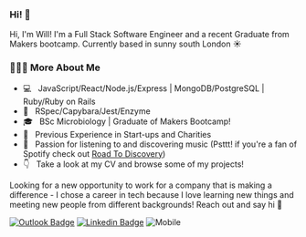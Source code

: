 ### Hi! 👋

Hi, I'm Will! I'm a Full Stack Software Engineer and a recent Graduate from Makers bootcamp. Currently based in sunny south London ☀️

<h3> 👨🏻‍💻 More About Me </h3>

- 💻 &nbsp; JavaScript/React/Node.js/Express | MongoDB/PostgreSQL | Ruby/Ruby on Rails
- 🧪 &nbsp; RSpec/Capybara/Jest/Enzyme
- 🎓 &nbsp; BSc Microbiology | Graduate of Makers Bootcamp! 
- 💼 &nbsp; Previous Experience in Start-ups and Charities
- 🎵 &nbsp; Passion for listening to and discovering music (Psttt! if you're a fan of Spotify check out [Road To Discovery](https://road-to-discovery.herokuapp.com/))
- 👇 &nbsp; Take a look at my CV and browse some of my projects!

Looking for a new opportunity to work for a company that is making a difference - I chose a career in tech because I love learning new things and meeting new people from different backgrounds! Reach out and say hi 🙌

[![Outlook Badge](https://img.shields.io/badge/-williamjgrace@outlook.com-c14438?style=flat-square&Color=blue&link=mailto:williamjgrace@outlook.com)](mailto:williamjgrace@outlook.com)
[![Linkedin Badge](https://img.shields.io/badge/-William_Grace-blue?style=flat-square&logo=Linkedin&logoColor=white&link=https://www.linkedin.com/in/william-grace-b4b171b3/)](https://www.linkedin.com/in/william-grace-b4b171b3/) 
![Mobile](https://img.shields.io/badge/Mob-%2B447463612481-green?style=flat-square)



